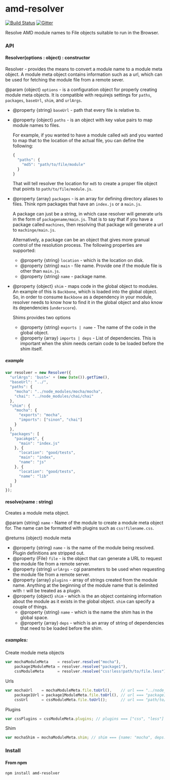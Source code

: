 amd-resolver
===========

[![Build Status](https://travis-ci.org/MiguelCastillo/amd-resolver.svg?branch=master)](https://travis-ci.org/MiguelCastillo/amd-resolver)
[![Gitter](https://badges.gitter.im/Join%20Chat.svg)](https://gitter.im/MiguelCastillo/amd-resolver?utm_source=badge&utm_medium=badge&utm_campaign=pr-badge&utm_content=badge)

Resolve AMD module names to File objects suitable to run in the Browser.

### API

#### Resolver(options : object) : constructor
Resolver - provides the means to convert a module name to a module meta object. A module meta object contains information such as a url, which can be used for fetching the module file from a remote sever.

@param {object} `options` - is a configuration object for properly creating module meta objects.  It is compatible with requirejs settings for `paths`, `packages`, `baseUrl`, `shim`, and `urlArgs`.

- @property {string} `baseUrl` - path that every file is relative to.

- @property {object} `paths` - is an object with key value pairs to map module names to files.

  For example, if you wanted to have a module called `md5` and you wanted to map that to the location of the actual file, you can define the following:

  ``` javascript
  {
    "paths": {
      "md5": "path/to/file/module"
    }
  }
  ```

  That will tell resolver the location for `md5` to create a proper file object that points to `path/to/file/module.js`.

- @property {array} `packages` - is an array for defining directory aliases to files. Think npm packages that have an `index.js` or a `main.js`.

  A package can just be a string, in which case resolver will generate urls in the form of `packagename/main.js`. That is to say that if you have a package called `machines`, then resolving that package will generate a url to `machinge/main.js`.

  Alternatively, a package can be an object that gives more granual control of the resolution process. The following properties are supported:

  - @property {string} `location` - which is the location on disk.
  - @property {string} `main` - file name. Provide one if the module file is other than `main.js`.
  - @property {string} `name` - package name.


- @property {object} `shim` - maps code in the global object to modules.  An example of this is `Backbone`, which is loaded into the global object.  So, in order to consume `Backbone` as a dependency in your module, resolver needs to know how to find it in the global object and also know its dependencies (`underscore`).

  Shims provides two options
  - @property {string} `exports | name` - The name of the code in the global object.
  - @property {array} `imports | deps` - List of dependencies.  This is important when the shim needs certain code to be loaded before the shim itself.


##### example

``` javascript
var resolver = new Resolver({
  "urlArgs": 'bust=' + (new Date()).getTime(),
  "baseUrl": "../",
  "paths": {
    "mocha": "../node_modules/mocha/mocha",
    "chai": "../node_modules/chai/chai"
  },
  "shim": {
    "mocha": {
      "exports": "mocha",
      "imports": ["sinon", "chai"]
    }
  },
  "packages": [
    "pacakge1", {
      "main": "index.js"
    }, {
      "location": "good/tests",
      "main": "index",
      "name": "js"
    }, {
      "location": "good/tests",
      "name": "lib"
    }
  ]
});
```

#### resolve(name : string)

Creates a module meta object.

@param {string} `name` - Name of the module to create a module meta object for. The name can be formatted with plugins such as `css!filename.css`.

@returns {object} module meta

  - @property {string} `name` - is the name of the module being resolved. Plugin definitions are stripped out.
  - @property {File} `file` - is the object that can generate a URL to request the module file from a remote server.
  - @property {string} `urlArgs` - cgi parameters to be used when requesting the module file from a remote server.
  - @property {array} `plugins` - array of strings created from the module name.  Anything at the beginning of the module name that is delimited with `!` will be treated as a plugin.
  - @property {object} `shim` - which is the an object containing information about the module as it exists in the global object. `shim` can specify a couple of things.
    - @property {string} `name` - which is the name the shim has in the global space.
    - @property {array} `deps` - which is an array of string of dependencies that need to be loaded before the shim.

##### examples:

Create module meta objects
``` javascript
var mochaModuleMeta    = resolver.resolve("mocha"),
    package1ModuleMeta = resolver.resolve("package1"),
    cssModuleMeta      = resolver.resolve("css!less!path/to/file.less");
```

Urls
``` javascript
var mochaUrl    = mochaModuleMeta.file.toUrl(),    // url === "../node_modules/mocha/mocha.js"
    package1Url = package1ModuleMeta.file.toUrl(), // url === "package1/index.js"
    cssUrl      = cssModuleMeta.file.toUrl();      // url === "path/to/file.less"
```

Plugins
``` javascript
var cssPlugins = cssModuleMeta.plugins; // plugins === ["css", "less"]
```

Shim
``` javascript
var mochaShim = mochaModuleMeta.shim; // shim === {name: "mocha", deps: ["sinon", "chai"]}
```

### Install

#### From npm

```
npm install amd-resolver
```

